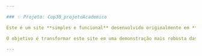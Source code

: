 ```yaml
--- 

### ✨ Projeto: Cop30_projetoAcademico

Este é um site **simples e funcional** desenvolvido originalmente em **2024** como parte de uma atividade acadêmica. Atualmente, estou em processo de **aprimoramento contínuo** deste projeto, aplicando os novos conhecimentos que venho adquirindo em tecnologias web.

O objetivo é transformar este site em uma demonstração mais robusta das minhas habilidades em desenvolvimento front-end e, potencialmente, expandi-lo com novas funcionalidades e melhorias de performance.

---
```

